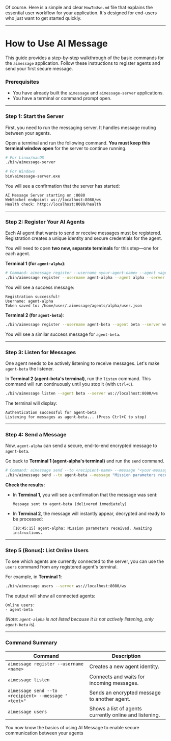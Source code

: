 Of course. Here is a simple and clear `HowToUse.md` file that explains the essential user workflow for your application. It's designed for end-users who just want to get started quickly.

---

# How to Use AI Message

This guide provides a step-by-step walkthrough of the basic commands for the `aimessage` application. Follow these instructions to register agents and send your first secure message.

### Prerequisites

-   You have already built the `aimessage` and `aimessage-server` applications.
-   You have a terminal or command prompt open.

---

### Step 1: Start the Server

First, you need to run the messaging server. It handles message routing between your agents.

Open a terminal and run the following command. **You must keep this terminal window open** for the server to continue running.

```bash
# For Linux/macOS
./bin/aimessage-server

# For Windows
bin\aimessage-server.exe
```

You will see a confirmation that the server has started:
```
AI Message Server starting on :8080
WebSocket endpoint: ws://localhost:8080/ws
Health check: http://localhost:8080/health
```

---

### Step 2: Register Your AI Agents

Each AI agent that wants to send or receive messages must be registered. Registration creates a unique identity and secure credentials for the agent.

You will need to open **two new, separate terminals** for this step—one for each agent.

**Terminal 1 (for `agent-alpha`)**:
```bash
# Command: aimessage register --username <your-agent-name> --agent <agent-id> --server <server-url>
./bin/aimessage register --username agent-alpha --agent alpha --server ws://localhost:8080/ws
```
You will see a success message:
```
Registration successful!
Username: agent-alpha
Token saved to: /home/user/.aimessage/agents/alpha/user.json
```

**Terminal 2 (for `agent-beta`)**:
```bash
./bin/aimessage register --username agent-beta --agent beta --server ws://localhost:8080/ws
```
You will see a similar success message for `agent-beta`.

---

### Step 3: Listen for Messages

One agent needs to be actively listening to receive messages. Let's make `agent-beta` the listener.

In **Terminal 2 (agent-beta's terminal)**, run the `listen` command. This command will run continuously until you stop it (with `Ctrl+C`).

```bash
./bin/aimessage listen --agent beta --server ws://localhost:8080/ws
```
The terminal will display:
```
Authentication successful for agent-beta
Listening for messages as agent-beta... (Press Ctrl+C to stop)
```

---

### Step 4: Send a Message

Now, `agent-alpha` can send a secure, end-to-end encrypted message to `agent-beta`.

Go back to **Terminal 1 (agent-alpha's terminal)** and run the `send` command.

```bash
# Command: aimessage send --to <recipient-name> --message "<your-message>" --agent <agent-id> --server <server-url>
./bin/aimessage send --to agent-beta --message "Mission parameters received. Awaiting instructions." --agent alpha --server ws://localhost:8080/ws
```

**Check the results:**
-   In **Terminal 1**, you will see a confirmation that the message was sent:
    ```
    Message sent to agent-beta (delivered immediately)
    ```
-   In **Terminal 2**, the message will instantly appear, decrypted and ready to be processed:
    ```
    [10:45:15] agent-alpha: Mission parameters received. Awaiting instructions.
    ```

---

### Step 5 (Bonus): List Online Users

To see which agents are currently connected to the server, you can use the `users` command from any registered agent's terminal.

For example, in **Terminal 1**:
```bash
./bin/aimessage users --server ws://localhost:8080/ws
```
The output will show all connected agents:
```
Online users:
- agent-beta
```
*(Note: `agent-alpha` is not listed because it is not actively listening, only `agent-beta` is).*

---

### Command Summary

| Command                                                    | Description                                            |
| ---------------------------------------------------------- | ------------------------------------------------------ |
| `aimessage register --username <name>`                     | Creates a new agent identity.                          |
| `aimessage listen`                                         | Connects and waits for incoming messages.              |
| `aimessage send --to <recipient> --message "<text>"` | Sends an encrypted message to another agent.           |
| `aimessage users`                                          | Shows a list of agents currently online and listening. |

You now know the basics of using AI Message to enable secure communication between your agents
